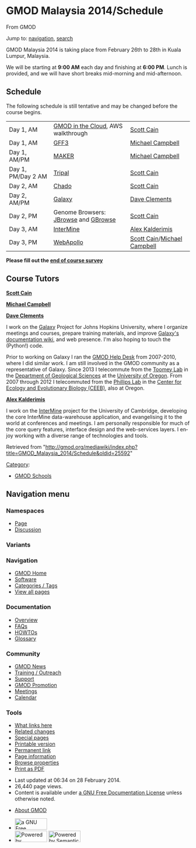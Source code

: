 <div id="mw-page-base" class="noprint">

</div>

<div id="mw-head-base" class="noprint">

</div>

<div id="content" class="mw-body" role="main">

<span id="top"></span>

<div id="mw-js-message" style="display:none;">

</div>



# <span dir="auto">GMOD Malaysia 2014/Schedule</span>

<div id="bodyContent">

<div id="siteSub">

From GMOD

</div>

<div id="contentSub">

</div>

<div id="jump-to-nav" class="mw-jump">

Jump to: [navigation](#mw-navigation), [search](#p-search)

</div>

<div id="mw-content-text" class="mw-content-ltr" lang="en" dir="ltr">

GMOD Malaysia 2014 is taking place from February 26th to 28th in Kuala
Lumpur, Malaysia.

We will be starting at **9:00 AM** each day and finishing at **6:00
PM**. Lunch is provided, and we will have short breaks mid-morning and
mid-afternoon.

## <span id="Schedule" class="mw-headline">Schedule</span>

The following schedule is still tentative and may be changed before the
course begins.

|  |  |  |
|----|----|----|
| Day 1, AM | [GMOD in the Cloud](../Cloud.1 "Cloud"), AWS walkthrough | [Scott Cain](../User:Scott "User:Scott") |
| Day 1, AM | [GFF3](GFF3_Tutorial "GMOD Malaysia 2014/GFF3 Tutorial") | [Michael Campbell](../User:Michael_Campbell "User:Michael Campbell") |
| Day 1, AM/PM | [MAKER](MAKER_Tutorial "GMOD Malaysia 2014/MAKER Tutorial") | [Michael Campbell](../User:Michael_Campbell "User:Michael Campbell") |
| Day 1, PM/Day 2 AM | [Tripal](Tripal_Tutorial "GMOD Malaysia 2014/Tripal Tutorial") | [Scott Cain](../User:Scott "User:Scott") |
| Day 2, AM | [Chado](Chado_Tutorial "GMOD Malaysia 2014/Chado Tutorial") | [Scott Cain](../User:Scott "User:Scott") |
| Day 2, AM/PM | [Galaxy](Galaxy_Tutorial "GMOD Malaysia 2014/Galaxy Tutorial") | [Dave Clements](../User:Clements "User:Clements") |
| Day 2, PM | Genome Browsers: [JBrowse](JBrowse_Tutorial "GMOD Malaysia 2014/JBrowse Tutorial") and [GBrowse](GBrowse_Tutorial "GMOD Malaysia 2014/GBrowse Tutorial") | [Scott Cain](../User:Scott "User:Scott") |
| Day 3, AM | [InterMine](Intermine_Tutorial "GMOD Malaysia 2014/Intermine Tutorial") | [Alex Kalderimis](../User:Alexkalderimis "User:Alexkalderimis") |
| Day 3, PM | [WebApollo](WebApollo_Tutorial "GMOD Malaysia 2014/WebApollo Tutorial") | [Scott Cain](../User:Scott "User:Scott")/[Michael Campbell](../User:Michael_Campbell "User:Michael Campbell") |

**Please fill out the <a
href="https://docs.google.com/forms/d/1BB1PUjlEH7NGcUVIWbDC2FBfu1DGMBILARzVNJdzw_4/viewform"
class="external text" rel="nofollow">end of course survey</a>**

## <span id="Course_Tutors" class="mw-headline">Course Tutors</span>

**[Scott Cain](../User:Scott "User:Scott")**

**[Michael Campbell](../User:Michael_Campbell "User:Michael Campbell")**

**[Dave Clements](../User:Clements "User:Clements")**

I work on the [Galaxy](../Galaxy.1 "Galaxy") Project for Johns Hopkins
University, where I organize meetings and courses, prepare training
materials, and improve
<a href="http://wiki.galaxyproject.org/" class="external text"
rel="nofollow">Galaxy's documentation wiki</a>, and web presence. I'm
also hoping to touch the (Python!) code.

Prior to working on Galaxy I ran the [GMOD Help
Desk](../GMOD_Help_Desk "GMOD Help Desk") from 2007-2010, where I did
similar work. I am still involved in the GMOD community as a
representative of Galaxy. Since 2013 I telecommute from the
<a href="http://pages.uoregon.edu/drt/" class="external text"
rel="nofollow">Toomey Lab</a> in the
<a href="http://geology.uoregon.edu/" class="external text"
rel="nofollow">Department of Geological Sciences</a> at the
<a href="http://uoregon.edu" class="external text"
rel="nofollow">University of Oregon</a>. From 2007 through 2012 I
telecommuted from the
<a href="http://www.uoregon.edu/~pphil/index.html" class="external text"
rel="nofollow">Phillips Lab</a> in the
<a href="http://ceeb.uoregon.edu/" class="external text"
rel="nofollow">Center for Ecology and Evolutionary Biology (CEEB)</a>,
also at Oregon.

**[Alex Kalderimis](../User:Alexkalderimis "User:Alexkalderimis")**

I work on the [InterMine](../InterMine "InterMine") project for the
University of Cambridge, developing the core InterMine data-warehouse
application, and evangelising it to the world at conferences and
meetings. I am personally responsible for much of the core query
features, interface design and the web-services layers. I enjoy working
with a diverse range of technologies and tools.

</div>

<div class="printfooter">

Retrieved from
"<http://gmod.org/mediawiki/index.php?title=GMOD_Malaysia_2014/Schedule&oldid=25592>"

</div>

<div id="catlinks" class="catlinks">

<div id="mw-normal-catlinks" class="mw-normal-catlinks">

[Category](../Special:Categories "Special:Categories"):

- [GMOD Schools](../Category:GMOD_Schools "Category:GMOD Schools")

</div>

</div>

<div class="visualClear">

</div>

</div>

</div>

<div id="mw-navigation">

## Navigation menu

<div id="mw-head">



<div id="left-navigation">

<div id="p-namespaces" class="vectorTabs" role="navigation"
aria-labelledby="p-namespaces-label">

### Namespaces

- <span id="ca-nstab-main"><a href="Schedule" accesskey="c"
  title="View the content page [c]">Page</a></span>
- <span id="ca-talk"><a
  href="http://gmod.org/mediawiki/index.php?title=Talk:GMOD_Malaysia_2014/Schedule&amp;action=edit&amp;redlink=1"
  accesskey="t"
  title="Discussion about the content page [t]">Discussion</a></span>

</div>

<div id="p-variants" class="vectorMenu emptyPortlet" role="navigation"
aria-labelledby="p-variants-label">

### 

### Variants[](#)

<div class="menu">

</div>

</div>

</div>

<div id="right-navigation">





</div>



</div>

</div>

</div>

<div id="mw-panel">

<div id="p-logo" role="banner">

<a href="../Main_Page"
style="background-image: url(../../images/GMOD-cogs.png);"
title="Visit the main page"></a>

</div>

<div id="p-Navigation" class="portal" role="navigation"
aria-labelledby="p-Navigation-label">

### Navigation

<div class="body">

- <span id="n-GMOD-Home">[GMOD Home](../Main_Page)</span>
- <span id="n-Software">[Software](../GMOD_Components)</span>
- <span id="n-Categories-.2F-Tags">[Categories /
  Tags](../Categories)</span>
- <span id="n-View-all-pages">[View all
  pages](../Special:AllPages)</span>

</div>

</div>

<div id="p-Documentation" class="portal" role="navigation"
aria-labelledby="p-Documentation-label">

### Documentation

<div class="body">

- <span id="n-Overview">[Overview](../Overview)</span>
- <span id="n-FAQs">[FAQs](../Category:FAQ)</span>
- <span id="n-HOWTOs">[HOWTOs](../Category:HOWTO)</span>
- <span id="n-Glossary">[Glossary](../Glossary)</span>

</div>

</div>

<div id="p-Community" class="portal" role="navigation"
aria-labelledby="p-Community-label">

### Community

<div class="body">

- <span id="n-GMOD-News">[GMOD News](../GMOD_News)</span>
- <span id="n-Training-.2F-Outreach">[Training /
  Outreach](../Training_and_Outreach)</span>
- <span id="n-Support">[Support](../Support)</span>
- <span id="n-GMOD-Promotion">[GMOD Promotion](../GMOD_Promotion)</span>
- <span id="n-Meetings">[Meetings](../Meetings)</span>
- <span id="n-Calendar">[Calendar](../Calendar)</span>

</div>

</div>

<div id="p-tb" class="portal" role="navigation"
aria-labelledby="p-tb-label">

### Tools

<div class="body">

- <span id="t-whatlinkshere"><a href="../Special:WhatLinksHere/GMOD_Malaysia_2014/Schedule"
  accesskey="j" title="A list of all wiki pages that link here [j]">What
  links here</a></span>
- <span id="t-recentchangeslinked"><a href="../Special:RecentChangesLinked/GMOD_Malaysia_2014/Schedule"
  accesskey="k"
  title="Recent changes in pages linked from this page [k]">Related
  changes</a></span>
- <span id="t-specialpages"><a href="../Special:SpecialPages" accesskey="q"
  title="A list of all special pages [q]">Special pages</a></span>
- <span id="t-print"><a
  href="http://gmod.org/mediawiki/index.php?title=GMOD_Malaysia_2014/Schedule&amp;printable=yes"
  rel="alternate" accesskey="p"
  title="Printable version of this page [p]">Printable version</a></span>
- <span id="t-permalink">[Permanent
  link](http://gmod.org/mediawiki/index.php?title=GMOD_Malaysia_2014/Schedule&oldid=25592 "Permanent link to this revision of the page")</span>
- <span id="t-info">[Page
  information](http://gmod.org/mediawiki/index.php?title=GMOD_Malaysia_2014/Schedule&action=info)</span>
- <span id="t-smwbrowselink"><a href="../Special:Browse/GMOD_Malaysia_2014-2FSchedule"
  rel="smw-browse">Browse properties</a></span>
- <span id="t-pdf">[Print as
  PDF](http://gmod.org/mediawiki/index.php?title=Special:PdfPrint&page=GMOD_Malaysia_2014/Schedule)</span>

</div>

</div>

</div>

</div>

<div id="footer" role="contentinfo">

- <span id="footer-info-lastmod">Last updated at 06:34 on 28 February
  2014.</span>
- <span id="footer-info-viewcount">26,440 page views.</span>
- <span id="footer-info-copyright">Content is available under
  <a href="http://www.gnu.org/licenses/fdl-1.3.html" class="external"
  rel="nofollow">a GNU Free Documentation License</a> unless otherwise
  noted.</span>

<!-- -->

- <span id="footer-places-about">[About
  GMOD](../GMOD:About "GMOD:About")</span>

<!-- -->

- <span id="footer-copyrightico">[<img src="http://www.gnu.org/graphics/gfdl-logo-small.png" width="88"
  height="31" alt="a GNU Free Documentation License" />](http://www.gnu.org/licenses/fdl-1.3.html)</span>
- <span id="footer-poweredbyico">[<img
  src="../../mediawiki/skins/common/images/poweredby_mediawiki_88x31.png"
  width="88" height="31" alt="Powered by MediaWiki" />](http://www.mediawiki.org/)
  [<img
  src="../../mediawiki/extensions/SemanticMediaWiki/resources/images/smw_button.png"
  width="88" height="31" alt="Powered by Semantic MediaWiki" />](https://www.semantic-mediawiki.org/wiki/Semantic_MediaWiki)</span>

<div style="clear:both">

</div>

</div>

